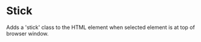 # Stick

Adds a 'stick' class to the HTML element when selected element is at top of browser window.